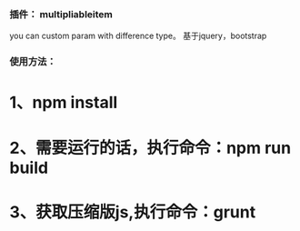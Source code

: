 ### 插件： multipliableitem
you can custom param with difference type。
基于jquery，bootstrap
### 使用方法：
# 1、npm install
# 2、需要运行的话，执行命令：npm run build
# 3、获取压缩版js,执行命令：grunt
    
